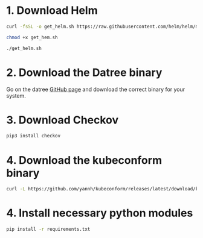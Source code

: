 # 1. Download Helm 
```sh
curl -fsSL -o get_helm.sh https://raw.githubusercontent.com/helm/helm/main/scripts/get-helm-3
```
```sh
chmod +x get_hem.sh
```
```sh
./get_helm.sh
```

# 2. Download the Datree binary
Go on the datree [GitHub page](https://github.com/datreeio/datree/releases/) and download the correct binary for your system.


# 3. Download Checkov
```sh
pip3 install checkov
```

# 4. Download the kubeconform binary
```sh
curl -L https://github.com/yannh/kubeconform/releases/latest/download/kubeconform-linux-amd64.tar.gz | tar xvzf -
```

# 4. Install necessary python modules
```sh
pip install -r requirements.txt
```
